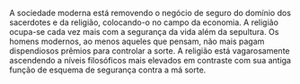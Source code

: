 ﻿A sociedade moderna está removendo o negócio de seguro do domínio dos sacerdotes e da religião, colocando-o no campo da economia. A religião ocupa-se cada vez mais com a segurança da vida além da sepultura. Os homens modernos, ao menos aqueles que pensam, não mais pagam dispendiosos prêmios para controlar a sorte. A religião está vagarosamente ascendendo a níveis filosóficos mais elevados em contraste com sua antiga função de esquema de segurança contra a má sorte.
